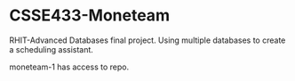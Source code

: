 # CSSE433-Moneteam
RHIT-Advanced Databases final project. Using multiple databases to create a scheduling assistant. 


moneteam-1 has access to repo.
